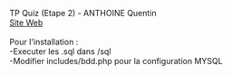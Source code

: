 TP Quiz (Etape 2) - ANTHOINE Quentin
<br/>
<a href="http://web-svenning.fr">Site Web</a>
<br/>
<br/>
Pour l'installation : 
<br/>
-Executer les .sql dans /sql <br/>
-Modifier includes/bdd.php pour la configuration MYSQL<br/><br/>

